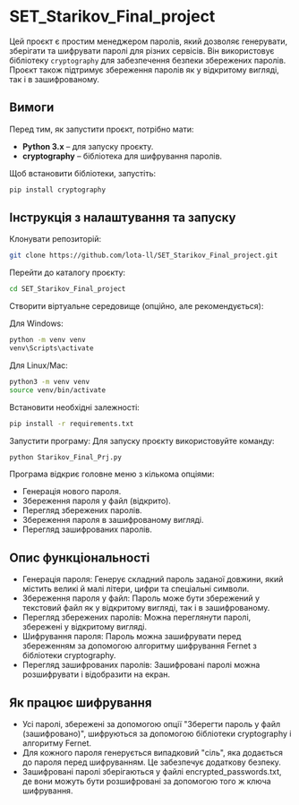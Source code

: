 # SET_Starikov_Final_project

Цей проєкт є простим менеджером паролів, який дозволяє генерувати, зберігати та шифрувати паролі для різних сервісів. Він використовує бібліотеку `cryptography` для забезпечення безпеки збережених паролів. Проєкт також підтримує збереження паролів як у відкритому вигляді, так і в зашифрованому.

## Вимоги

Перед тим, як запустити проєкт, потрібно мати:

- **Python 3.x** – для запуску проєкту.
- **cryptography** – бібліотека для шифрування паролів.

Щоб встановити бібліотеки, запустіть:
```bash
pip install cryptography
```
## Інструкція з налаштування та запуску
Клонувати репозиторій:
```bash
git clone https://github.com/lota-ll/SET_Starikov_Final_project.git
```
Перейти до каталогу проєкту:
```bash
cd SET_Starikov_Final_project
```
Створити віртуальне середовище (опційно, але рекомендується):

Для Windows:
```bash
python -m venv venv
venv\Scripts\activate
```
Для Linux/Mac:
```bash
python3 -m venv venv
source venv/bin/activate
```
Встановити необхідні залежності:
```bash
pip install -r requirements.txt
```
Запустити програму: 
Для запуску проєкту використовуйте команду:
```bash
python Starikov_Final_Prj.py
```
Програма відкриє головне меню з кількома опціями:

* Генерація нового пароля.
* Збереження пароля у файл (відкрито).
* Перегляд збережених паролів.
* Збереження пароля в зашифрованому вигляді.
* Перегляд зашифрованих паролів.

## Опис функціональності

* Генерація пароля: Генерує складний пароль заданої довжини, який містить великі й малі літери, цифри та спеціальні символи.
* Збереження пароля у файл: Пароль може бути збережений у текстовий файл як у відкритому вигляді, так і в зашифрованому.
* Перегляд збережених паролів: Можна переглянути паролі, збережені у відкритому вигляді.
* Шифрування пароля: Пароль можна зашифрувати перед збереженням за допомогою алгоритму шифрування Fernet з бібліотеки cryptography.
* Перегляд зашифрованих паролів: Зашифровані паролі можна розшифрувати і відобразити на екран.

## Як працює шифрування
* Усі паролі, збережені за допомогою опції "Зберегти пароль у файл (зашифровано)", шифруються за допомогою бібліотеки cryptography і алгоритму Fernet.
* Для кожного пароля генерується випадковий "сіль", яка додається до пароля перед шифруванням. Це забезпечує додаткову безпеку.
* Зашифровані паролі зберігаються у файлі encrypted_passwords.txt, де вони можуть бути розшифровані за допомогою того ж ключа шифрування.

